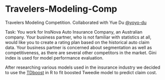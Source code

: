 # Travelers-Modeling-Comp
Travelers Modeling Competition. Collaborated with Yue Du [@yoyo-du]( https://github.com/yoyo-du )

Task: You work for InsNova Auto Insurance Company, an Australian company. Your business partner, who is not familiar with statistics at all, would like you to create a rating plan based on the historical auto claim data. Your business partner is concerned about segmentation as well as competitiveness, as there are several other competitors in the market. Gini index is used for model performance evaluation.

After researching various models used in the insurance industry we decided to use the [TDboost](https://cran.r-project.org/web/packages/TDboost/TDboost.pdf) in R to fit boosted Tweedie model to predict claim cost. 
